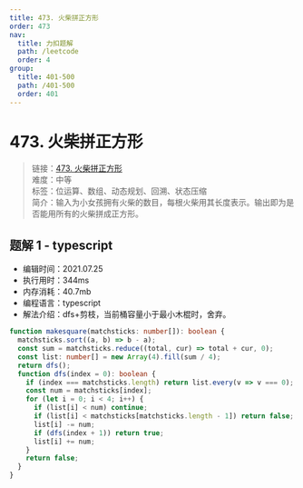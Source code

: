 ```yaml
---
title: 473. 火柴拼正方形
order: 473
nav:
  title: 力扣题解
  path: /leetcode
  order: 4
group:
  title: 401-500
  path: /401-500
  order: 401
---
```


# 473. 火柴拼正方形

> 链接：[473. 火柴拼正方形](https://leetcode-cn.com/problems/matchsticks-to-square/)  
> 难度：中等  
> 标签：位运算、数组、动态规划、回溯、状态压缩  
> 简介：输入为小女孩拥有火柴的数目，每根火柴用其长度表示。输出即为是否能用所有的火柴拼成正方形。

## 题解 1 - typescript

- 编辑时间：2021.07.25
- 执行用时：344ms
- 内存消耗：40.7mb
- 编程语言：typescript
- 解法介绍：dfs+剪枝，当前桶容量小于最小木棍时，舍弃。

```typescript
function makesquare(matchsticks: number[]): boolean {
  matchsticks.sort((a, b) => b - a);
  const sum = matchsticks.reduce((total, cur) => total + cur, 0);
  const list: number[] = new Array(4).fill(sum / 4);
  return dfs();
  function dfs(index = 0): boolean {
    if (index === matchsticks.length) return list.every(v => v === 0);
    const num = matchsticks[index];
    for (let i = 0; i < 4; i++) {
      if (list[i] < num) continue;
      if (list[i] < matchsticks[matchsticks.length - 1]) return false;
      list[i] -= num;
      if (dfs(index + 1)) return true;
      list[i] += num;
    }
    return false;
  }
}
```
